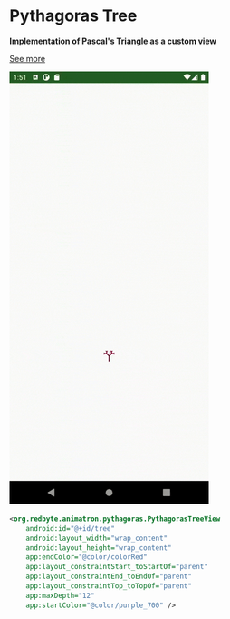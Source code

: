 # Pythagoras Tree

**Implementation of Pascal's Triangle as a custom view**

[See more](https://en.wikipedia.org/wiki/Pythagoras_tree_(fractal))

![Pythagoras Tree](/info/gifs/pythagorasTree.gif)

```xml
<org.redbyte.animatron.pythagoras.PythagorasTreeView
    android:id="@+id/tree"
    android:layout_width="wrap_content"
    android:layout_height="wrap_content"
    app:endColor="@color/colorRed"
    app:layout_constraintStart_toStartOf="parent"
    app:layout_constraintEnd_toEndOf="parent"
    app:layout_constraintTop_toTopOf="parent"
    app:maxDepth="12"
    app:startColor="@color/purple_700" />
```